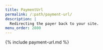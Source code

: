 ```yaml
---
title: PaymentUrl
permalink: /:path/payment-url/
description: |
  Redirecting the payer back to your site.
menu_order: 2800
---
```


{% include payment-url.md %}
